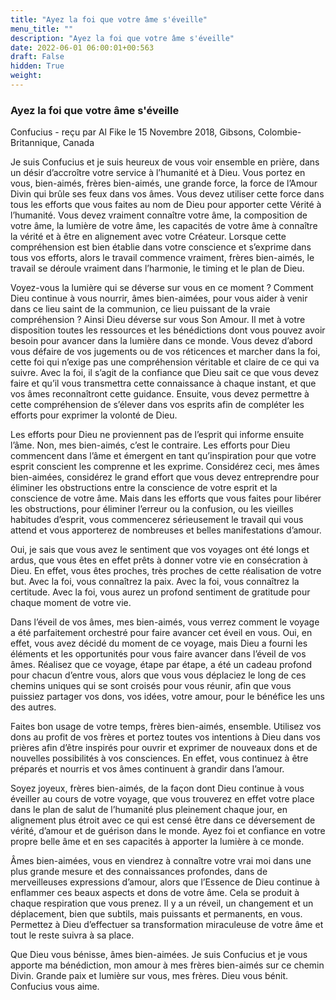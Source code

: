 ```yaml
---
title: "Ayez la foi que votre âme s'éveille"
menu_title: ""
description: "Ayez la foi que votre âme s'éveille"
date: 2022-06-01 06:00:01+00:563
draft: False
hidden: True
weight:
---
```

### Ayez la foi que votre âme s'éveille

Confucius - reçu par Al Fike le 15 Novembre 2018, Gibsons, Colombie-Britannique, Canada

Je suis Confucius et je suis heureux de vous voir ensemble en prière, dans un désir d’accroître votre service à l’humanité et à Dieu. Vous portez en vous, bien-aimés, frères bien-aimés, une grande force, la force de l’Amour Divin qui brûle ses feux dans vos âmes. Vous devez utiliser cette force dans tous les efforts que vous faites au nom de Dieu pour apporter cette Vérité à l’humanité. Vous devez vraiment connaître votre âme, la composition de votre âme, la lumière de votre âme, les capacités de votre âme à connaître la vérité et à être en alignement avec votre Créateur. Lorsque cette compréhension est bien établie dans votre conscience et s’exprime dans tous vos efforts, alors le travail commence vraiment, frères bien-aimés, le travail se déroule vraiment dans l’harmonie, le timing et le plan de Dieu.

Voyez-vous la lumière qui se déverse sur vous en ce moment ? Comment Dieu continue à vous nourrir, âmes bien-aimées, pour vous aider à venir dans ce lieu saint de la communion, ce lieu puissant de la vraie compréhension ? Ainsi Dieu déverse sur vous Son Amour. Il met à votre disposition toutes les ressources et les bénédictions dont vous pouvez avoir besoin pour avancer dans la lumière dans ce monde. Vous devez d’abord vous défaire de vos jugements ou de vos réticences et marcher dans la foi, cette foi qui n’exige pas une compréhension véritable et claire de ce qui va suivre. Avec la foi, il s’agit de la confiance que Dieu sait ce que vous devez faire et qu’il vous transmettra cette connaissance à chaque instant, et que vos âmes reconnaîtront cette guidance. Ensuite, vous devez permettre à cette compréhension de s’élever dans vos esprits afin de compléter les efforts pour exprimer la volonté de Dieu.

Les efforts pour Dieu ne proviennent pas de l’esprit qui informe ensuite l’âme. Non, mes bien-aimés, c’est le contraire. Les efforts pour Dieu commencent dans l’âme et émergent en tant qu’inspiration pour que votre esprit conscient les comprenne et les exprime. Considérez ceci, mes âmes bien-aimées, considérez le grand effort que vous devez entreprendre pour éliminer les obstructions entre la conscience de votre esprit et la conscience de votre âme. Mais dans les efforts que vous faites pour libérer les obstructions, pour éliminer l’erreur ou la confusion, ou les vieilles habitudes d’esprit, vous commencerez sérieusement le travail qui vous attend et vous apporterez de nombreuses et belles manifestations d’amour.

Oui, je sais que vous avez le sentiment que vos voyages ont été longs et ardus, que vous êtes en effet prêts à donner votre vie en consécration à Dieu. En effet, vous êtes proches, très proches de cette réalisation de votre but. Avec la foi, vous connaîtrez la paix. Avec la foi, vous connaîtrez la certitude. Avec la foi, vous aurez un profond sentiment de gratitude pour chaque moment de votre vie.

Dans l’éveil de vos âmes, mes bien-aimés, vous verrez comment le voyage a été parfaitement orchestré pour faire avancer cet éveil en vous. Oui, en effet, vous avez décidé du moment de ce voyage, mais Dieu a fourni les éléments et les opportunités pour vous faire avancer dans l’éveil de vos âmes. Réalisez que ce voyage, étape par étape, a été un cadeau profond pour chacun d’entre vous, alors que vous vous déplaciez le long de ces chemins uniques qui se sont croisés pour vous réunir, afin que vous puissiez partager vos dons, vos idées, votre amour, pour le bénéfice les uns des autres.

Faites bon usage de votre temps, frères bien-aimés, ensemble. Utilisez vos dons au profit de vos frères et portez toutes vos intentions à Dieu dans vos prières afin d’être inspirés pour ouvrir et exprimer de nouveaux dons et de nouvelles possibilités à vos consciences. En effet, vous continuez à être préparés et nourris et vos âmes continuent à grandir dans l’amour.

Soyez joyeux, frères bien-aimés, de la façon dont Dieu continue à vous éveiller au cours de votre voyage, que vous trouverez en effet votre place dans le plan de salut de l’humanité plus pleinement chaque jour, en alignement plus étroit avec ce qui est censé être dans ce déversement de vérité, d’amour et de guérison dans le monde. Ayez foi et confiance en votre propre belle âme et en ses capacités à apporter la lumière à ce monde.

Âmes bien-aimées, vous en viendrez à connaître votre vrai moi dans une plus grande mesure et des connaissances profondes, dans de merveilleuses expressions d’amour, alors que l’Essence de Dieu continue à enflammer ces beaux aspects et dons de votre âme. Cela se produit à chaque respiration que vous prenez. Il y a un réveil, un changement et un déplacement, bien que subtils, mais puissants et permanents, en vous. Permettez à Dieu d’effectuer sa transformation miraculeuse de votre âme et tout le reste suivra à sa place.

Que Dieu vous bénisse, âmes bien-aimées. Je suis Confucius et je vous apporte ma bénédiction, mon amour à mes frères bien-aimés sur ce chemin Divin. Grande paix et lumière sur vous, mes frères. Dieu vous bénit. Confucius vous aime.







